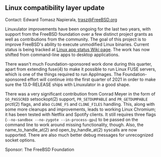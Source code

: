 ## Linux compatibility layer update ##

Contact: Edward Tomasz Napierala, <trasz@FreeBSD.org>

Linuxulator improvements have been ongoing for the last two years,
with support from the FreeBSD foundation over a few distinct project
grants as well as contributions from the community.
The goal of this project is to improve FreeBSD's ability to execute
unmodified Linux binaries.
Current status is being tracked at [Linux app status Wiki page](https://wiki.freebsd.org/LinuxApps).
The work has now shifted from command-line apps to desktop applications.

There wasn't much Foundation-sponsored work done during this quarter,
apart from extending fuse(4) to make it possible to run Linux FUSE
servers, which is one of the things required to run AppImages.
The Foundation-sponsored effort will continue into the first quarter
of 2021 in order to make sure the 13.0-RELEASE ships with Linuxulator in a good shape.

There was a very significant contribution from Conrad Meyer in the form
of `SO_PASSCRED` setsockopt(2) support, `PR_SETDUMPABLE` and `PR_GETDUMPABLE`
prctl(2) flags, and also `CLONE_FS` and `CLONE_FILES` handling.  This,
along with some more cleanups and improvements, leads to working Linux
Chromium; it has been tested with Netflix and Spotify clients.  It still
requires three flags (`--no-sandbox --no-zygote --in-process-gpu`)
to be passed on the command line to work around missing functionality, though.  Also,
the name_to_handle_at(2) and open_by_handle_at(2) syscalls are now supported.
There are also much better debug messages for unrecognized socket options.

Sponsor: The FreeBSD Foundation

